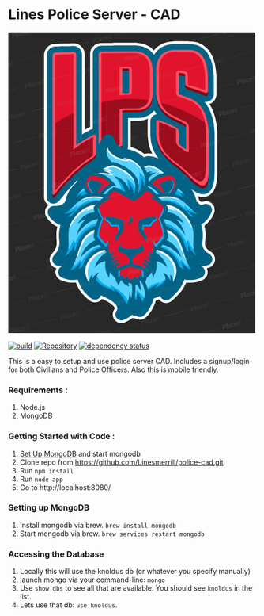 # Lines Police Server - CAD

![lines police server logo](lines-police-server-logo.png)

[![build](https://travis-ci.com/Linesmerrill/police-cad.svg?branch=master)](https://travis-ci.com/Linesmerrill/police-cad)
[![Repository](https://img.shields.io/github/tag/linesmerrill/police-cad.svg&color=blue)](https://github.com/linesmerrill/police-cad)
[![dependency status](https://david-dm.org/linesmerrill/police-cad.svg)](https://david-dm.org/linesmerrill/police-cad)


This is a easy to setup and use police server CAD. Includes a signup/login for both Civilians and Police Officers. Also this is mobile friendly.

### Requirements : 
1.  Node.js
1.  MongoDB


### Getting Started with Code  : 
1.  [Set Up MongoDB](#setting-up-mongodb) and start mongodb
1.  Clone repo from https://github.com/Linesmerrill/police-cad.git
1.  Run `npm install`
1.  Run `node app`
1.  Go to http://localhost:8080/

### Setting up MongoDB
1. Install mongodb via brew. `brew install mongodb`
1. Start mongodb via brew. `brew services restart mongodb`

### Accessing the Database
1. Locally this will use the knoldus db (or whatever you specify manually)
1. launch mongo via your command-line: `mongo`
1. Use `show dbs` to see all that are available. You should see `knoldus` in the list.
1. Lets use that db: `use knoldus`.
